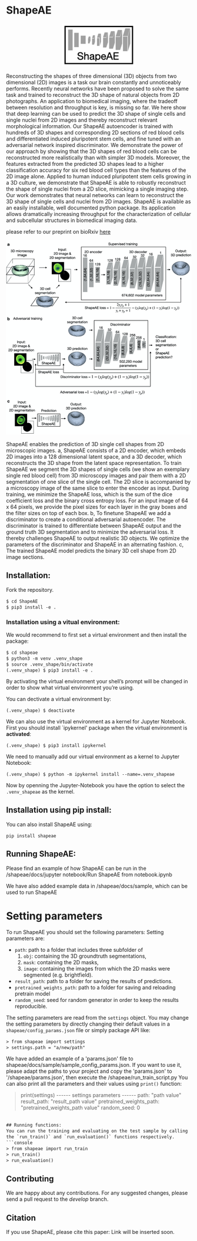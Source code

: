 # ShapeAE
<p align="center">
<img src="ShapeAE_logo.png"  width="200" />
</p>
Reconstructing the shapes of three dimensional (3D) objects from two dimensional (2D) images is a task our brain constantly and unnoticeably performs. Recently neural networks have been proposed to solve the same task and trained to reconstruct the 3D shape of natural objects from 2D photographs. An application to biomedical imaging, where the tradeoff between resolution and throughput is key, is missing so far.
We here show that deep learning can be used to predict the 3D shape of single cells and single nuclei from 2D images and thereby reconstruct relevant morphological information. Our ShapeAE autoencoder is trained with hundreds of 3D shapes and corresponding 2D sections of red blood cells and differentiated induced pluripotent stem cells, and fine tuned with an adversarial network inspired discriminator. We demonstrate the power of our approach by showing that the 3D shapes of red blood cells can be reconstructed more realistically than with simpler 3D models. Moreover, the features extracted from the predicted 3D shapes lead to a higher classification accuracy for six red blood cell types than the features of the 2D image alone. Applied to human induced pluripotent stem cells growing in a 3D culture, we demonstrate that ShapeAE is able to robustly reconstruct the shape of single nuclei from a 2D slice, mimicking a single imaging step. Our work demonstrates that neural networks can learn to reconstruct the 3D shape of single cells and nuclei from 2D images.
ShapeAE is available as an easily installable, well documented python package. Its application allows dramatically increasing throughput for the characterization of cellular and subcellular structures in biomedical imaging data.

please refer to our preprint on bioRxiv 
[here](Link_to_paper.de)


<p align="center">
<img src="ShapeAE_architecture.png"  width="600" />
</p>
ShapeAE enables the prediction of 3D single cell shapes from 2D microscopic images. a, ShapeAE consists of a 2D encoder, which embeds 2D images into a 128 dimensional latent space, and a 3D decoder, which reconstructs the 3D shape from the latent space representation. To train ShapeAE we segment the 3D shapes of single cells (we show an exemplary single red blood cell) from 3D microscopy images and pair them with a 2D segmentation of one slice of the single cell. The 2D slice is accompanied by a microscopy image of the same slice to enter the encoder as input. During training, we minimize the ShapeAE loss, which is the sum of the dice coefficient loss and the binary cross entropy loss. For an input image of 64 x 64 pixels, we provide the pixel sizes for each layer in the gray boxes and the filter sizes on top of each box. b, To finetune ShapeAE we add a discriminator to create a conditional adversarial autoencoder. The discriminator is trained to differentiate between ShapeAE output and the ground truth 3D segmentation and to minimize the adversarial loss. It thereby challenges ShapeAE to output realistic 3D objects. We optimize the parameters of the discriminator and ShapeAE in an alternating fashion. c, The trained ShapeAE model predicts the binary 3D cell shape from 2D image sections.


## Installation:

Fork the repository.

```console
$ cd ShapeAE
$ pip3 install -e .
```

### Installation using a vitual environment:
We would recommend to first set a virtual environment and then install the package:

```console
$ cd shapeae
$ python3 -m venv .venv_shape
$ source .venv_shape/bin/activate
(.venv_shape) $ pip3 install -e .
```
By activating the virtual environment your shell’s prompt will be changed in order to show what virtual environment you’re using.

You can dectivate a virtual environment by:
```console
(.venv_shape) $ deactivate
```

We can also use the virtual environment as a kernel for Jupyter Notebook. First you should install `ipykernel' package when the virtual environment is **activated**:

```console
(.venv_shape) $ pip3 install ipykernel
```

We need to manually add our virtual environment as a kernel to Jupyter Notebook:

```console
(.venv_shape) $ python -m ipykernel install --name=.venv_shapeae
```

Now by openning the Jupyter-Notebook you have the option to select the `.venv_shapeae` as the kernel.

## Installation using pip install:
You can also install ShapeAE using:
```console
pip install shapeae
```

## Running ShapeAE:
Please find an example of how ShapeAE can be run in the /shapeae/docs/jupyter notebook/Run ShapeAE from notebook.ipynb


We have also added example data in /shapeae/docs/sample, which can be used to run ShapeAE
# Setting parameters
To run ShapeAE you should set the following parameters:
Setting parameters are:
- `path`: path to a folder that includes three subfolder of
    1. `obj`: containing the 3D groundtruth segmentations, 
    2. `mask`: containing the 2D masks, 
    3. `image`: containing the images from which the 2D masks were segmented (e.g. brightfield).
- `result_path`: path to a folder for saving the results of predictions.
- `pretrained_weights_path`: path to a folder for saving and reloading pretrain model 
- `random_seed`: seed for random generator in order to keep the results reproducible.

The setting parameters are read from the `settings` object. You may change the setting parameters by directly changing their default values in a `shapeae/config_params.json` file or simply package API like:
```console
> from shapeae import settings
> settings.path = "a/new/path"
```
We have added an example of a 'params.json' file to shapeae/docs/sample/sample_config_params.json. If you want to use it, please adapt the paths to your project and copy the 'params.json' to '/shapeae/params.json', then execute the /shapeae/run_train_script.py 
You can also print all the parameters and their values using `print()` function:

> print(settings)
------ settings parameters ------
path: "path value"
result_path: "result_path value"
pretrained_weights_path: "pretrained_weights_path value"
random_seed: 0
```

## Running functions:
You can run the training and evaluating on the test sample by calling the `run_train()` and `run_evaluation()` functions respectively.
```console
> from shapeae import run_train
> run_train()
> run_evaluation()
```
## Contributing

We are happy about any contributions. For any suggested changes, please send a pull request to the *develop* branch.

## Citation

If you use ShapeAE, please cite this paper: Link will be inserted soon.

